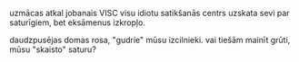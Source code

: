 uzmācas atkal jobanais VISC
visu idiotu satikšanās centrs
uzskata sevi par saturīgiem,
bet eksāmenus izkropļo.

daudzpusējas domas rosa,
"gudrie" mūsu izcilnieki.
vai tiešām mainīt grūti,
mūsu "skaisto" saturu?
